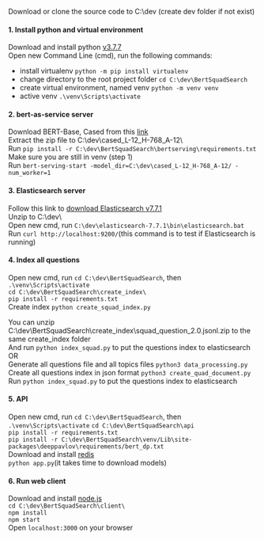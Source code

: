Download or clone the source code to C:\dev (create dev folder if not exist)  
#### 1. Install python and virtual environment
Download and install python [v3.7.7](https://www.python.org/ftp/python/3.7.7/python-3.7.7-amd64.exe)  
Open new Command Line (cmd), run the following commands:  
  * install virtualenv `python -m pip install virtualenv`   
  * change directory to the root project folder `cd C:\dev\BertSquadSearch`  
  * create virtual environment, named venv `python -m venv venv`  
  * active venv `.\venv\Scripts\activate`  

#### 2. bert-as-service server
Download BERT-Base, Cased from this [link](https://storage.googleapis.com/bert_models/2018_10_18/cased_L-12_H-768_A-12.zip)  
Extract the zip file to C:\dev\cased_L-12_H-768_A-12\  
Run `pip install -r C:\dev\BertSquadSearch\bertserving\requirements.txt`  
Make sure you are still in venv (step 1)  
Run `bert-serving-start -model_dir=C:\dev\cased_L-12_H-768_A-12/ -num_worker=1`  

#### 3. Elasticsearch server
Follow this link to [download Elasticsearch v7.7.1](https://artifacts.elastic.co/downloads/elasticsearch/elasticsearch-7.7.1-windows-x86_64.zip)  
Unzip to C:\dev\  
Open new cmd, run `C:\dev\elasticsearch-7.7.1\bin\elasticsearch.bat`  
Run `curl http://localhost:9200/`(this command is to test if Elasticsearch is running)  

#### 4. Index all questions 
Open new cmd, run `cd C:\dev\BertSquadSearch`, then `.\venv\Scripts\activate`  
`cd C:\dev\BertSquadSearch\create_index\`  
`pip install -r requirements.txt`  
Create index `python create_squad_index.py`  
  
You can unzip C:\dev\BertSquadSearch\create_index\squad_question_2.0.jsonl.zip to the same create_index folder  
And run `python index_squad.py` to put the questions index to elasticsearch  
OR  
Generate all questions file and all topics files `python3 data_processing.py`  
Create all questions index in json format  `python3 create_quad_document.py`   
Run `python index_squad.py` to put the questions index to elasticsearch

#### 5. API
Open new cmd, run `cd C:\dev\BertSquadSearch`, then `.\venv\Scripts\activate` 
`cd C:\dev\BertSquadSearch\api`  
`pip install -r requirements.txt`    
`pip install -r C:\dev\BertSquadSearch\venv/Lib\site-packages\deeppavlov\requirements/bert_dp.txt`  
Download and install [redis](https://github.com/microsoftarchive/redis/releases/download/win-3.2.100/Redis-x64-3.2.100.msi)  
`python app.py`(it takes time to download models)  

#### 6. Run web client
Download and install [node.js](https://nodejs.org/dist/v12.18.0/node-v12.18.0-x64.msi)  
`cd C:\dev\BertSquadSearch\client\`  
`npm install`  
`npm start`  
Open `localhost:3000` on your browser  

